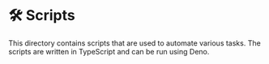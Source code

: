 # 🛠 Scripts

This directory contains scripts that are used to automate various tasks. The scripts are written in TypeScript and can be run using Deno.